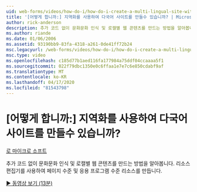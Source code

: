 ```yaml
---
uid: web-forms/videos/how-do-i/how-do-i-create-a-multi-lingual-site-with-localization
title: '[어떻게 합니까:] 지역화를 사용하여 다국어 사이트를 만들수 있습니까? | Microsoft 문서'
author: rick-anderson
description: 추가 코드 없이 문화문화 인식 및 로캘별 웹 콘텐츠를 만드는 방법을 알아봅니다. 리소스 편집기를 사용하여 페이지 수준 및 응용 프로그램 수준을 만듭니다...
ms.author: riande
ms.date: 01/06/2006
ms.assetid: 93190bb9-83fa-4318-a261-0de41ff72b24
msc.legacyurl: /web-forms/videos/how-do-i/how-do-i-create-a-multi-lingual-site-with-localization
msc.type: video
ms.openlocfilehash: c185d77b1aed116fa177984a75ddf04ccaaaa5f1
ms.sourcegitcommit: 022f79dbc1350e0c6ffaa1e7e7c6e850cdabf9af
ms.translationtype: MT
ms.contentlocale: ko-KR
ms.lasthandoff: 04/17/2020
ms.locfileid: "81543798"
---
```

# <a name="how-do-i-create-a-multi-lingual-site-with-localization"></a>[어떻게 합니까:] 지역화를 사용하여 다국어 사이트를 만들수 있습니까?

[로 마이크로 소프트](https://github.com/microsoft)

추가 코드 없이 문화문화 인식 및 로캘별 웹 콘텐츠를 만드는 방법을 알아봅니다. 리소스 편집기를 사용하여 페이지 수준 및 응용 프로그램 수준 리소스를 만듭니다.

[&#9654; 동영상 보기 (13분)](https://channel9.msdn.com/Blogs/ASP-NET-Site-Videos/how-do-i-create-a-multi-lingual-site-with-localization)
